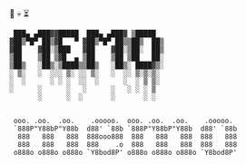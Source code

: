 🌷 💀 ⏳
```
 ███▄ ▄███▓▓█████  ███▄ ▄███▓ ▒█████  
▓██▒▀█▀ ██▒▓█   ▀ ▓██▒▀█▀ ██▒▒██▒  ██▒
▓██    ▓██░▒███   ▓██    ▓██░▒██░  ██▒
▒██    ▒██ ▒▓█  ▄ ▒██    ▒██ ▒██   ██░
▒██▒   ░██▒░▒████▒▒██▒   ░██▒░ ████▓▒░
░ ▒░   ░  ░░░ ▒░ ░░ ▒░   ░  ░░ ▒░▒░▒░ 
░  ░      ░ ░ ░  ░░  ░      ░  ░ ▒ ▒░ 
░      ░      ░   ░      ░   ░ ░ ░ ▒  
       ░      ░  ░       ░       ░ ░  
                                      
```

                                                        
```                                                        
 ooo. .oo.  .oo.    .ooooo.  ooo. .oo.  .oo.    .ooooo.  
 `888P"Y88bP"Y88b  d88' `88b `888P"Y88bP"Y88b  d88' `88b 
  888   888   888  888ooo888  888   888   888  888   888 
  888   888   888  888    .o  888   888   888  888   888 
 o888o o888o o888o `Y8bod8P' o888o o888o o888o `Y8bod8P' 
```
<!--
**memosanchez/memosanchez** is a ✨ _special_ ✨ repository because its `README.md` (this file) appears on your GitHub profile.

Here are some ideas to get you started:

- 🔭 I’m currently working on ...
- 🌱 I’m currently learning ...
- 👯 I’m looking to collaborate on ...
- 🤔 I’m looking for help with ...
- 💬 Ask me about ...
- 📫 How to reach me: ...
- 😄 Pronouns: ...
- ⚡ Fun fact: ...
-->
